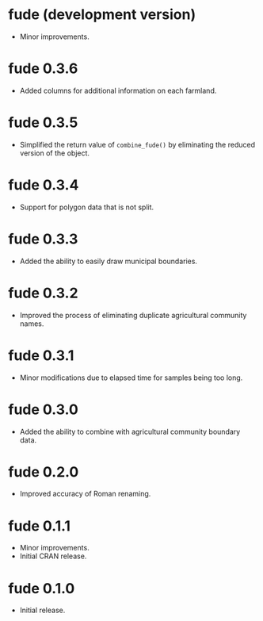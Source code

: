 # fude (development version)

* Minor improvements.

# fude 0.3.6

* Added columns for additional information on each farmland.

# fude 0.3.5

* Simplified the return value of `combine_fude()` by eliminating the reduced version of the object.

# fude 0.3.4

* Support for polygon data that is not split.

# fude 0.3.3

* Added the ability to easily draw municipal boundaries.

# fude 0.3.2

* Improved the process of eliminating duplicate agricultural community names.

# fude 0.3.1

* Minor modifications due to elapsed time for samples being too long.

# fude 0.3.0

* Added the ability to combine with agricultural community boundary data.

# fude 0.2.0

* Improved accuracy of Roman renaming.

# fude 0.1.1

* Minor improvements.
* Initial CRAN release.

# fude 0.1.0

* Initial release.
